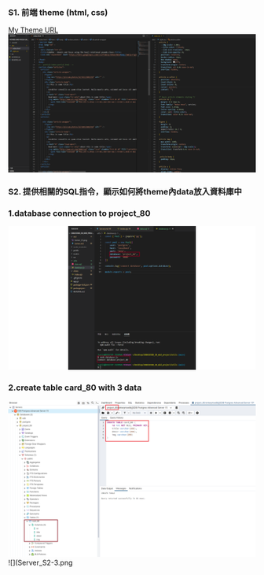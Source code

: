 ### S1. 前端 theme (html, css)

[My Theme URL](https://codepen.io/utilitybend/pen/bGvjLba)
![](Server_S1.png)

### S2. 提供相關的SQL指令，顯示如何將theme內data放入資料庫中

### 1.database connection to project_80
![](Server_S2-1.png)

### 2.create table card_80 with 3 data
![](Server_S2-2.png)
![](Server_S2-3.png